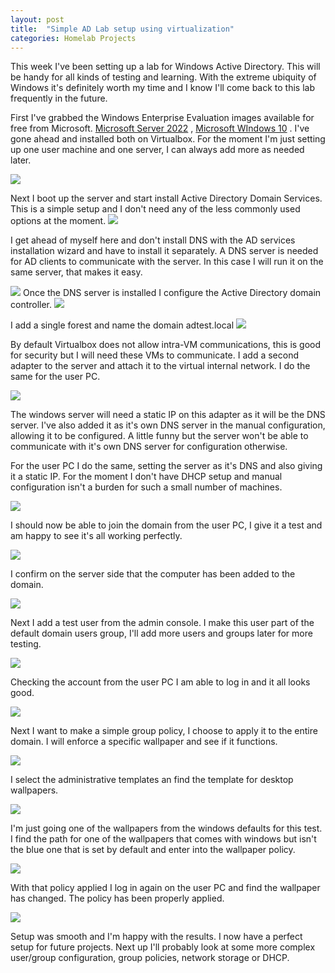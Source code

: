 ```yaml
---
layout: post
title:  "Simple AD Lab setup using virtualization"
categories: Homelab Projects
---
```

This week I've been setting up a lab for Windows Active Directory. This will be handy for all kinds of testing and learning. With the extreme ubiquity of Windows it's definitely worth my time and I know I'll come back to this lab frequently in the future.

First I've grabbed the Windows Enterprise Evaluation images available for free from Microsoft. [Microsoft Server 2022](https://www.microsoft.com/en-us/evalcenter/evaluate-windows-server-2022) , [Microsoft WIndows 10](https://www.microsoft.com/en-in/evalcenter/evaluate-windows-10-enterprise) . I've gone ahead and installed both on Virtualbox. For the moment I'm just setting up one user machine and one server, I can always add more as needed later.

![](/assets/screenshots/WinAD/2025-03-10_02-40.png)

Next I boot up the server and start install Active Directory Domain Services. This is a simple setup and I don't need any of the less commonly used options at the moment.
![](/assets/screenshots/WinAD/2025-03-10_02-49.png)

I get ahead of myself here and don't install DNS with the AD services installation wizard and have to install it separately. A DNS server is needed for AD clients to communicate with the server. In this case I will run it on the same server, that makes it easy.

![](/assets/screenshots/WinAD/2025-03-11_02-58.png)
Once the DNS server is installed I configure the Active Directory domain controller. 
![](/assets/screenshots/WinAD/2025-03-10_02-51.png)

I add a single forest and name the domain adtest.local
![](/assets/screenshots/WinAD/2025-03-10_02-54.png)

By default Virtualbox does not allow intra-VM communications, this is good for security but I will need these VMs to communicate. I add a second adapter to the server and attach it to the virtual internal network. I do the same for the user PC.

![](/assets/screenshots/WinAD/2025-03-11_21-45.png)

The windows server will need a static IP on this adapter as it will be the DNS server. I've also added it as it's own DNS server in the manual configuration, allowing it to be configured. A little funny but the server won't be able to communicate with it's own DNS server for configuration otherwise.

For the user PC I do the same, setting the server as it's DNS and also giving it a static IP. For the moment I don't have DHCP setup and manual configuration isn't a burden for such a small number of machines.

![](/assets/screenshots/WinAD/2025-03-11_21-48.png)

I should now be able to join the domain from the user PC, I give it a test and am happy to see it's all working perfectly. 

![](/assets/screenshots/WinAD/2025-03-11_03-53.png)

I confirm on the server side that the computer has been added to the domain. 

![](/assets/screenshots/WinAD/2025-03-11_04-07.png)

Next I add a test user from the admin console. I make this user part of the default domain users group, I'll add more users and groups later for more testing.

![](/assets/screenshots/WinAD/2025-03-11_04-11.png)

Checking the account from the user PC I am able to log in and it all looks good. 

![](/assets/screenshots/WinAD/2025-03-11_04-17.png)

Next I want to make a simple group policy, I choose to apply it to the entire domain. I will enforce a specific wallpaper and see if it functions.

![](/assets/screenshots/WinAD/2025-03-11_04-40.png)

I select the administrative templates an find the template for desktop wallpapers.

![](/assets/screenshots/WinAD/2025-03-11_04-43.png)

I'm just going one of the wallpapers from the windows defaults for this test. I find the path for one of the wallpapers that comes with windows but isn't the blue one that is set by default and enter into the wallpaper policy.

![](/assets/screenshots/WinAD/2025-03-11_04-55.png)

With that policy applied I log in again on the user PC and find the wallpaper has changed. The policy has been properly applied.

![](/assets/screenshots/WinAD/2025-03-11_04-56.png)

Setup was smooth and I'm happy with the results. I now have a perfect setup for future projects. Next up I'll probably look at some more complex user/group configuration, group policies, network storage or DHCP.